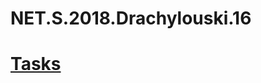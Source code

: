 # NET.S.2018.Drachylouski.16
# [Tasks](https://github.com/AnzhelikaKravchuk/Training-Summer-Express-2018/tree/master/Day%2015)
